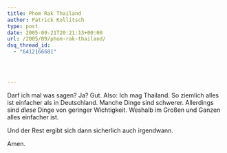 ```yaml
---
title: Phom Rak Thailand
author: Patrick Kollitsch
type: post
date: 2005-09-21T20:21:13+00:00
url: /2005/09/phom-rak-thailand/
dsq_thread_id:
  - "6412166681"




---
```

Darf ich mal was sagen? Ja? Gut. Also: Ich mag Thailand. So ziemlich alles ist einfacher als in Deutschland. Manche Dinge sind schwerer. Allerdings sind _diese_ Dinge von geringer Wichtigkeit. Weshalb im Gro&szlig;en und Ganzen alles einfacher ist. 

Und der Rest ergibt sich dann sicherlich auch irgendwann.

Amen.